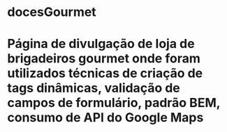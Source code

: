 # docesGourmet
# Página de divulgação de loja de brigadeiros gourmet onde foram utilizados técnicas de criação de tags dinâmicas, validação de campos de formulário, padrão BEM, consumo de API do Google Maps 
